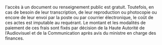 l'accès à un document ou renseignement public est gratuit.
Toutefois, en cas de besoin de leur transcription, de leur reproduction ou photocopie ou encore de leur envoi par la poste ou par courrier électronique, le coût de ces actes est imputable au requérant.
Le montant et les modalités de paiement de ces frais sont fixés par décision de la Haute Autorité de l’Audiovisuel et de la Communication après avis du ministre en charge des finances.